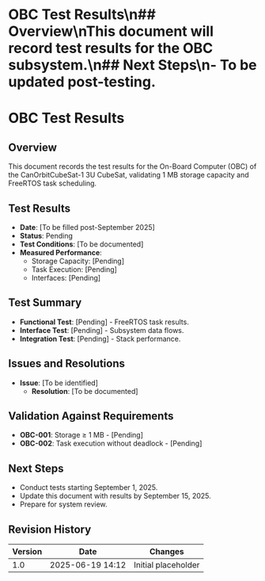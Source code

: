 # OBC Test Results\n## Overview\nThis document will record test results for the OBC subsystem.\n## Next Steps\n- To be updated post-testing.
# OBC Test Results
## Overview
This document records the test results for the On-Board Computer (OBC) of the CanOrbitCubeSat-1 3U CubeSat, validating 1 MB storage capacity and FreeRTOS task scheduling.

## Test Results
- **Date**: [To be filled post-September 2025]
- **Status**: Pending
- **Test Conditions**: [To be documented]
- **Measured Performance**:
  - Storage Capacity: [Pending]
  - Task Execution: [Pending]
  - Interfaces: [Pending]

## Test Summary
- **Functional Test**: [Pending] - FreeRTOS task results.
- **Interface Test**: [Pending] - Subsystem data flows.
- **Integration Test**: [Pending] - Stack performance.

## Issues and Resolutions
- **Issue**: [To be identified]
  - **Resolution**: [To be documented]

## Validation Against Requirements
- **OBC-001**: Storage ≥ 1 MB - [Pending]
- **OBC-002**: Task execution without deadlock - [Pending]

## Next Steps
- Conduct tests starting September 1, 2025.
- Update this document with results by September 15, 2025.
- Prepare for system review.

## Revision History
| Version | Date             | Changes             |
|---------|------------------|---------------------|
| 1.0     | 2025-06-19 14:12 | Initial placeholder |